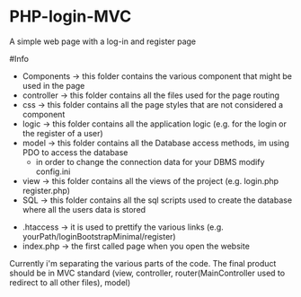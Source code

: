 # PHP-login-MVC
A simple web page with a log-in and register page

#Info
- Components -> this folder contains the various component that might be used in the page
- controller -> this folder contains all the files used for the page routing
- css -> this folder contains all the page styles that are not considered a component
- logic -> this folder contains all the application logic (e.g. for the login or the register of a user)
- model -> this folder contains all the Database access methods, im using PDO to access the database
    - in order to change the connection data for your DBMS modify config.ini
- view -> this folder contains all the views of the project (e.g. login.php register.php)
- SQL -> this folder contains all the sql scripts used to create the database where all the users data is stored
>
- .htaccess -> it is used to prettify the various links (e.g. yourPath/loginBootstrapMinimal/register)
- index.php -> the first called page when you open the website

Currently i'm separating the various parts of the code. The final product should be in MVC standard (view, controller, router(MainController used to redirect to all other files), model)

